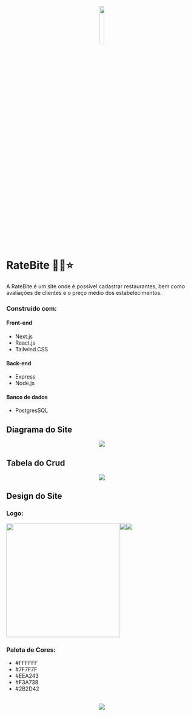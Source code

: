 <div align='center'><img style="width:16%" src='https://github.com/davimgfx/rate-bite/assets/118557337/079fad60-51cc-4188-8352-192067729fd5'/></div>

# RateBite 👩‍🍳⭐
A RateBite é um site onde é possível cadastrar restaurantes, bem como avaliações de clientes e o preço médio dos estabelecimentos.

### Construído com:
#### Front-end
- Next.js <br>
- React.js <br>
- Tailwind.CSS  <br>
#### Back-end
- Express
- Node.js
#### Banco de dados
- PostgresSQL

## Diagrama do Site
<div align='center'><img src="https://github.com/davimgfx/rate-bite/assets/118557337/bb1f38f4-7688-482d-a198-14b7d6f65392"/></div>

## Tabela do Crud
<div align='center'><img src="https://github.com/davimgfx/rate-bite/assets/118557337/2f2cd4f0-42cd-4b38-8916-6b0365db5b61"/></div>

## Design do Site
### Logo:
<div style="display: flex"/>
<img style="width:300px" src='https://github.com/davimgfx/rate-bite/assets/118557337/079fad60-51cc-4188-8352-192067729fd5'/>
<img src="https://github.com/davimgfx/rate-bite/assets/118557337/4b8a7f1f-527c-44c2-afbc-a25a7f0ba7e4"/>
<img src="https://github.com/davimgfx/rate-bite/assets/118557337/ef3c2c23-76c0-4a6b-ad9f-c67e7d08fd2a"/>
</div>

### Paleta de Cores:
- #FFFFFF
- #7F7F7F
- #EEA243
- #F3A738
- #2B2D42
<br />

<div align='center'><img src="https://github.com/davimgfx/rate-bite/assets/118557337/a7ff9fa2-e378-41d7-ab4f-9b15af3f1093"/></div>


